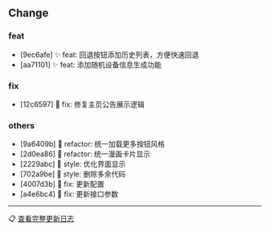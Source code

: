 ## Change

### feat
- [9ec6afe] ✨ feat: 回退按钮添加历史列表，方便快速回退
- [aa71101] ✨ feat: 添加随机设备信息生成功能

### fix
- [12c6597] 🐛 fix: 修复主页公告展示逻辑

### others
- [9a6409b] 🦄 refactor: 统一加载更多按钮风格
- [2d0ea86] 🦄 refactor: 统一漫画卡片显示
- [2229abc] 🌈 style: 优化界面显示
- [702a9be] 🌈 style: 删除多余代码
- [4007d3b] 🐛 fix: 更新配置
- [a4e6bc4] 🐛 fix: 更新接口参数

---
📋 [查看完整更新日志](https://github.com/caolib/doki/compare/v1.2.2...v1.3.0)

